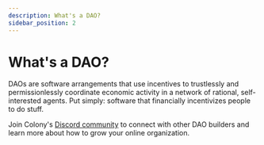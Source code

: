 ```yaml
---
description: What's a DAO?
sidebar_position: 2
---
```


# What's a DAO?

DAOs are software arrangements that use incentives to trustlessly and permissionlessly coordinate economic activity in a network of rational, self-interested agents. Put simply: software that financially incentivizes people to do stuff.

Join Colony's [Discord community](https://discord.gg/feVZWwysqM) to connect with other DAO builders and learn more about how to grow your online organization.